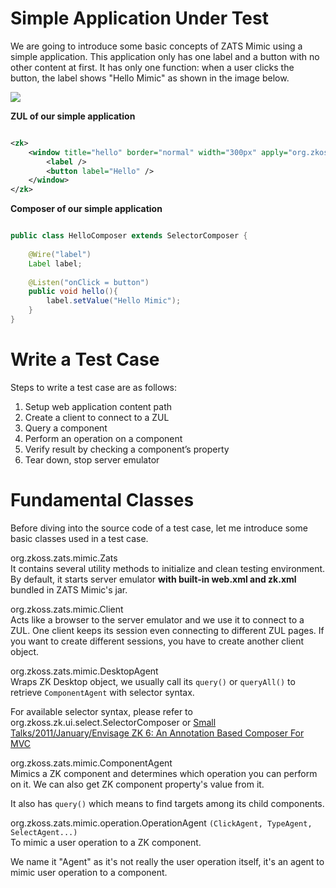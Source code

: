 

# Simple Application Under Test

We are going to introduce some basic concepts of ZATS Mimic using a
simple application. This application only has one label and a button
with no other content at first. It has only one function: when a user
clicks the button, the label shows "Hello Mimic" as shown in the image
below.

![](images/Smalltalk-mimic-hello.png")

**ZUL of our simple application**

``` xml

<zk>
    <window title="hello" border="normal" width="300px" apply="org.zkoss.zats.example.hello.HelloComposer">
        <label />
        <button label="Hello" />
    </window>
</zk>
```

**Composer of our simple application**

``` java

public class HelloComposer extends SelectorComposer {
    
    @Wire("label")
    Label label;
    
    @Listen("onClick = button")
    public void hello(){
        label.setValue("Hello Mimic");
    }
}
```

# Write a Test Case

Steps to write a test case are as follows:

1.  Setup web application content path
2.  Create a client to connect to a ZUL
3.  Query a component
4.  Perform an operation on a component
5.  Verify result by checking a component’s property
6.  Tear down, stop server emulator

# Fundamental Classes

Before diving into the source code of a test case, let me introduce some
basic classes used in a test case.

<javadoc directory="zats">org.zkoss.zats.mimic.Zats</javadoc>  
It contains several utility methods to initialize and clean testing
environment. By default, it starts server emulator **with built-in
web.xml and zk.xml** bundled in ZATS Mimic's jar.

<javadoc directory="zats"> org.zkoss.zats.mimic.Client</javadoc>  
Acts like a browser to the server emulator and we use it to connect to a
ZUL. One client keeps its session even connecting to different ZUL
pages. If you want to create different sessions, you have to create
another client object.

<javadoc directory="zats">org.zkoss.zats.mimic.DesktopAgent </javadoc>  
Wraps ZK Desktop object, we usually call its `query()` or `queryAll()`
to retrieve `ComponentAgent` with selector syntax.

For available selector syntax, please refer to <javadoc>
org.zkoss.zk.ui.select.SelectorComposer </javadoc> or [Small
Talks/2011/January/Envisage ZK 6: An Annotation Based Composer For
MVC](Small_Talks/2011/January/Envisage_ZK_6:_An_Annotation_Based_Composer_For_MVC)

<javadoc directory="zats">org.zkoss.zats.mimic.ComponentAgent </javadoc>  
Mimics a ZK component and determines which operation you can perform on
it. We can also get ZK component property's value from it.

It also has `query()` which means to find targets among its child
components.

<javadoc directory="zats">org.zkoss.zats.mimic.operation.OperationAgent</javadoc> `(ClickAgent, TypeAgent, SelectAgent...)`  
To mimic a user operation to a ZK component.

We name it "Agent" as it's not really the user operation itself, it's an
agent to mimic user operation to a component.

  
